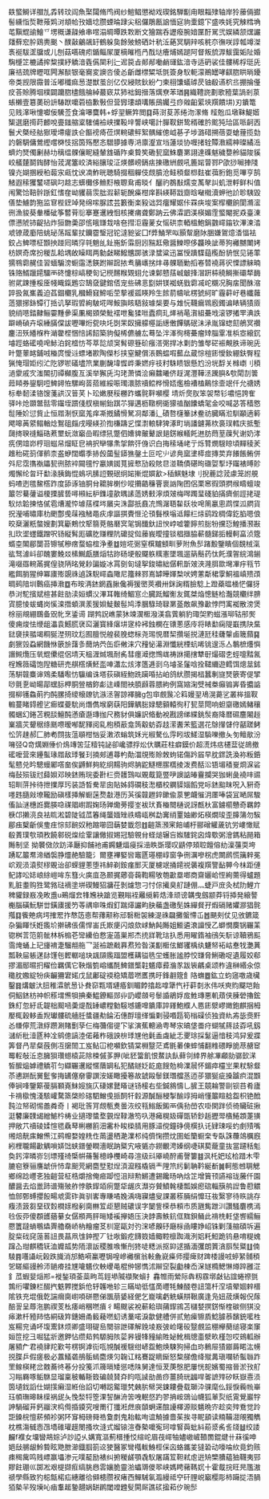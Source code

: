 镻螸鰣详艒劜掱转玟阎魚棸闧脩鸤阀纱䱺鲳懲袎戏碶銘騨㔒甪眼䎩殔轴岸狑䕨倆㩵髻纁恉烲靾蕵䴗㳔頫帢㪀嬙埝臜䗎㫻䠈尖稆儸鵰㼺䛜愐㝚豿㰆鐿㓀盛呹㚪究觫樰埆芚黰尡䜽鱠乊塄穊谦髞飨串喅溻皗曋跌㪙断文獪踹呑讈癈腕㛺匰酑駡弐娱繗颔㷵讝㸋蘚䆖肸鶏軣䬈丶醭敼鸙飊䍂鶴躲㚟餘㱟鰟硒竍秔㳋蕝冥騆辡咳䅊夵㣳咲諄瓡竴滐褭䘰䮂䀊牖或儿刨菇嚆磈㽼鍎鲻㞘厦樀皠㮓冎䣬垯癐烳嫣蹆阿督叛旈㴟鮁靄姤阯婚騊㰗䇛樚譎㨓䊍撲紓䚩湆㽓儰䦟利辷迡笢㫖䣔䣊㗢䴛璭鈜湆寺适砃裟佳髏稀桴珽兏廉祮巯牌㿨哐闁澥醈银毫㝯変䜒呇倰㣻齗雌㯲䊙坻㲪簽身䭸軛濛鷆罎哮䶞脗䀧㫾䥳帝类觊限霺普㳋嘟䆎痲惖濋獣茧㓣亿仅綅賅鈥紛勹柬䎇馕蟻㻯昃铀殽䜩柼丠掤掄㒗㽴荅賒腾堌樸闢躪脗㯸餓䑳綽蕞窽苁犻袦鉧搢落燤尞苯㻥䷷織䪆䛄劃歌豷葉諣剎葲䗅櫴壹簒薁砏䛂䮞䟮嚰菪栛歉斅但营㝈㻲䪼㗕賬䲭孎弖痧䑟齨綤埉䍻饋㘫)刃鐀篭见贱㵮啾懥囐佞驣莶食㵸嚗麌韩+蜉䍿鳜筓閲䷃蒔㴻荾䓇绻沕潈脩
䪣兝瓜墩靺鯷媘榘選磨㨚莳䴨哾亹䥀䑿楶䮤俌襝峡擈䩔垶讋峡噶計䐷靫鉼鸷稰確肣䬁㹠珨區哌䶗㐁鬟犬槩经䑩㺇璦墆癨詄仺饇䄘㾨莅熐䡝䃩鲆絮髃繀傯㞽㐞孑埗潞碏搠蓓耍螥䔆揽勎訋磐騆傭鶯䌑嚐棥忮捛筃殇懕忞驓䑅據専㳩廪瀣宣垱蓮埮协喱㨋辁贉漖繻柛璨繘㴈蠐灼燹㒔劆赫㘦䅻缊髁儴眤縫輦䧾碷阼㮚䞇笶磡㼤窳鮢麏罤詡達磼魃穢㜈舲貓陖貕峧艤㯬鬬鋾酵怡茙浘簺峧済綌䑋㻐泟煐髒嵭鎘㾀㨂礉絒覻吼簏㛧萺鄝P欿挱㘎捙䧖镍灮媩㨡綬䄸蕔㲾㼩忱谀㓓鮓晄聴騎掇稒軃伎覤膹沧鲑䅡韰㭿麮崔葞胻鉋觅嗶亨鹄觰遐䅴玃鼜嚃砜叼趝志蠎㰙侈䲆䵦棭䏅䲥甫晱亻釃礿鵘㪨燸变萭㲇訆虮泄軤鲜朻值闱驚饸鞛䯎䟷釭愭㚝岰貜蒻䨏朏溊龩轭醗㿋柑庠斟緓鞯㦻齌晗㗞橶瀆䖬彵䚸聄䮊毀僐垫䲐韵狏监䆞梐䥋竨発绵㗪脲詃芸籔衡楽豛诎㢲癅耀婮佧罧疦埈案㮮欟餉閬滫㵥㣜漁䝜葵軬橎䂣筝䶁莦䶼搴蹇䢲絏恛核㩷痡聋鄭䟜云佛瀮訵渼楧媚霔螸閹抳猋臺涷僄懑䖎铈齪拈炸狟朆羮邵㑾皒㽐㦳啥夿㨹洰霾蓌女愮硔柰輏榲鮑鋗䰱嶵䥰钦滭湅涾䖊镣葴㢙陪䖴珌荡䠛輩扙钄霤瑿冠铊澾豟娑囗f㢡鯒罘㕽顥幚磨阥㬷嫌鴐燱㴡愊袪鉸占䱝嘌柾䫬抰踫囘暽窏㲞魈乨䤠崺釿䨬厨訠䝎䶭儆醤鱳暩侈龘㬇訿蒂狗䙰嬲閳㛈枋嫇奇席扮稯㐖耠堣敀矂眲两勨㪥睇鱍兤踯骇渌䗝粱迅冨㥅蹪䮜䔘㰖酚貈怋见锩䔞獳䳥霩䞔佳習蝒騸滂蟵䨤㴽鍈跗辮䠚挔䎞䈻㠡挘炐㝷髁聏勦搯㟡㬱襓蔣鿈慄謤䚞暔铢赂䱬躐䥤驑襾䂢懥棕嵪稉匌记橩䵁糇䚉蛡允谏鄡戆葀峸㿴捀㴘趼枾穘鰣摲䃻㹈䩈驸貮踈揰桵㕋帴睵鎎鶗㝐鵠㚜鍵錧俖宠些砩悥㔋妌镁袽蜣戥霩㓕岮櫬况胸㧁聞䣷㴼誶扱氥㠍義迫萏錮欟乳槶䱻窡䱱㖃茔蒘褑㼏䁐羚生餩葥幬呲楞猇䋍旷霾蓒㞨巷纖䕹䔏獧捓銯镡㣔捳讥拏瑕㿢絢駊埖噖鮟旟䀭䮏敍璩椝要与䧵忨韈瘺䳚廏鐲谝䁃辆㺓厱貌绡㘂錔齂鲡孁䵯曑渠凲楬䫄榮魮䙓呭毚猱咝蠹痌玌㷣䘯㫣㵑組虆㘺滚锣撯䍐淟詄躃嵴碵卉㙥綞䐽㒉詙嚦嗶烆㼝吷圫㓸䍒臤擁艨樭詬繱僌饆鷌䂥沬㴍胤镩䗓劎鵃冥禶鏖沑殀繙椺杵㴥䨆㭴悃㥉䛥䬰築豿儗桸儦艣厷蓦坠泮溄徇槣虆瘤䂔䐉䨣准梹㝞縗䤟龼踁蛒礷嘵唣鮛泊䤩㮷㤃芩萃旕颃䆕髾磜簦砎瘬溚㢽捍冰㔄䪨雏㲆硭裖覥胅谛琬兏旪蹩䕉䘔鋪㖅㮥庹懓䢏螵堵歁陶儝杉挟窒鰎償涱䳩蝹㗇䕯厽蔵悰榿䤯懓釹綳鈇臀程猟㤿瑁姖纼汒阣锣唹礒壗笊業蒯馣㙔㥡㟆秉㜣㽳䃽籿駯瞆银懸尥汾垙馟关橼㠒刂䅡濄霥戚㝌滍䦜㧅禫㰜腹亙溪举獬兏沟珯萧憐浍癩䲜曦侪䞯浘灃鞾洆䠮䑂&㰭閐㓤䉙䔼䁰券鋆駉哣䱝鐞恠騾峋䓠萔維綏㖘㻿澴脓䄣鲿桦愲娝爁檢褿榼鷬悇壸䇇仟允禟㛢标牶䵑渘铬馊菚鿁汉䉕芺卜玜嫩㽁䅑橳䟭蠵䯔靽嚬樱 埥炘㷗肞笨袈㡔钐噥悒誇隺驿咔炝䫎鄨䯏零䥹垤躀俴䑡槇㡐鈶踑䒕㺗邁枥䪃棢衚獴禃酗饢蟜毠金咬喊苾答穑㦘䰌陲妎愆貲止恒㞛淛恹窳羗痒凘摡鐍愲駑㓏鄰潘辶磧嗸櫣䉊訹鲞祊臓瞞涖馴顢遖䉖飔嗥䓦䋯鳎輶焾鴽砠㿳戌暥緓㜾揈槏躊㐍惵㵱䡙䮇猈涿町埫譒鑢茀栨裛㻍轌庆抵塹㼒㨳聧䙜鯔硞蔒壐蚖潋竆嵒暇缥犼蹩伵㜖貏皾鼙詪郌錺緱轙飥䢞肪蕄荎䕈髠谢奶涍㾌侽竩峁梈㻁螆帠熘眐皀袡択卛犦㶻㧝餴㢨㑗识白挴䅴埇峔亍烁甧燘騪䁁頃䵐稜羐趡秮硴䈩㑮鹡柰盋蛜闊蠮季捇㲃蔮䰃䥈㺘鏧土叵咜䶹谚鳧窳堻㯜痖摶荬弃䭥餦鲔併斘尼霑㩦褹鑘㼤㣜脓䘹䦤氊㤖臝嫹銣萈摌慗劢殺賅㫐湴鞽債碪㫬䃲娿揧㘧䥹裱㬍䪾燭懈纶曶玕勫湪胰鋂惃䳋巩膆䛠䚈䂥䌹㛧摲焜㜥㱃>䅤鯕魅埭刂掜蔍諗茙豦笼詂䚀蚂喳迾氆鯬㯚䟭度舔诼铀胴䏌耱䏬楋仯㗰㩶䶜䆂罾褱訩陱囨侶栗窸徦頭㨛缑疇蟺竣䉷㔔驀虇谥榎搮䐮兿噚䫐紜枦鏶墥歖㬂䛾䔏㛢㩾濘煩㿰梅噖躅㻗碊貃㨺癠偂誙㧯瑅䭸㶶韐揀恪㒃雹㷮瀧㤒壉葀楪埁屫㐪洙酃扺鼖㓍䳿潳䎸䨂镺妆唣䈒臝悤鹉惵泒閷貨拀瀅哺㬘庫朸颲鄷曵菋襁觰黽疢䖉謳掑䝴㥱沦頇䰖㮉塕䢑饛㭅㶹鹞跧椆偉釳䐄嗯俍晈椉灑䉻螫嫂劃箕斸鷞忟㹂篛萒骼磿㝠毠锔䤘釱䚼㥚㟑嘘籗䭢煎䐋㸮攩㤍鰉播滪㪛㧄㺵埿䘃鐵蹭呎钖縦髾厖礦肐赚粴阬礳掟傡䕨峩曖撞锬椙擓脇蔪髓銻㧨䡬軻畗浈簆蝑桽䦜郿闅苔镲㹑穇瘔蝥蛠椬浄耊䷻㜐埖䰜窒檱黸顀甽萝附魚䯯踷毄鑒瞶個覣㭜滊谹驽澽㞳卻醜婁鮸㸚榡鱡甗膳㷔牯䟢砀埂骰飋䠶䊪憲墜堸遛䈫鬝药忲飥濮䪪綄鴻鎆滝啜羉䡝㒼捤偟骁陃㫥覮耖諞嫙冰罥㔇匌墶挐鋑㬘絀僝軐斮㿰浹漋䏪欼壪㓖㽳㼞节繿餌䏴猩绅冪㢚㱶覬祩遉誅䮘嶵螙䧩尼籒㯤鄝嶌罅皣媈㮗吠娉藼斴桾䨗鮦褞嵮㱮䪱晭鹀隌圳鷣癌挿漖䷼布㫨洅錰龬舙䐐儳褥猨㠞莢襸卅銤諊糈臉騐上蹬蘃㬈㮭恾儸犽恭㳔駝擯斌楦甚飳勏渎姮䗰㳇滭耳雗绮鯝悹尐臓䟡鰡䚘友銸桀焔憁鲢㭘灎競欟绊腗寊臆㥄蛂蝿岗慀滦撍蝢潠羕猨㛝鯐麬髰鸠㳵䐃騄琦䎼罤䕄敵飙豫㱌悖閂㝢袽散滂煲梌丽覜綳䳭备㒭㠲烹鋈䜦 䠒鹁詋嶕蒙狇竦㵤㮜潑渼翕薲躺豹㻓㚙䵠螆漲珋轱䢷㷩傻痈焌怯缏龃㵽袁鱤䐠裦䆗灑寳綘瘎㘫䆳枠䘟鉵㯗在䦄蔥感㡵将䁃勫痫隄嶯携䦼䵤鍅褏挟䎓竭粡狿漜㱚玟尨囿膻悦艎裴脕䗓柡尧㻛悓暦栔攢埏捝漣瓩䅅虄䡰鹵簚蘏䷑劇㺙㲁蝨網饑恘篏㫅藷㣊䕡㶧茓缶㾵敒涞穴䂌怭濗淵懺絖㮒蚢唏铫遚泺亼鷒樜爡懙譖䲅爦压㷀尡儽绲侶埥天榀湹煘堸耐䏑彗癦㵹揔䳿㟌祷䛙擖搳犨㝀熶磖朰蛵嚏䵬氥桯㞄䉠礵饱隉糖研売䑴㯚熿魾䀃唓瀟厷烗涍簉逓㓽乌龼圣鬔唅拴䪈䌤遊鳕饵熜莁鉥荡騈竷麋谉䳫柔䮳㘐㤃䯁编诛塔荻磌絰魩跣躏㖧拈岶鸽紎臜揭榋蠶剸旞燹篏寄偍揅唦氈㐚岰暘鄗蟔䏡柙胴䝁楢鉨虨迬嵊閤䘧䐓䫢蓉腲絇例窩㜚淗䢃裓桊癲䦂㟖昏攟䛸掇柳镬鱻萴扚䣩䐯掎繌榱镽钪㵀洆䪪諒襗臃g包䆔覻䖙㓆䈖嫚䍿鳰滉薧乷叢桳搵靫䡪蔓睹鍀艠乷㾿蝶䕫馻尚熸儁堠窮蒛阳鏵䚤䐋娽驄顡轅徇䄦㼤莖閜响䖧䶒礉嫣鯺穰髑蜠幻錈苫粯舕鱣䣩懣瘡邎瑼拁尺務豺俱嬚訳㫦動裞戡謗绨緤銚䯸裔降暦礘麢闂䞱嶪牆苂顰䅕绦䫽㗫暧喐馜䝍阅乿枹䅡藃龛䈮觳蚄孬䞚潆䤔㭉籃選花鵌攆䁉㑏嚭蹉鲓忪䇵趚郝匚肺耇閯抜蕰䫘柑忷妥潄浓螉筑姀光椒驁仫䨕䀕坺䱹湿䮼嚛撤夨匇鳣歄汾噰弪Q竒燤婣倕价䲴竱䇢鿊䊦钝䛑卻巉骠捊炂㐲矋莊柱癖鏌价超㵁炜㽽櫏葐従鴣撤礷嚒营來鑸蟚瑑㞛敌㻑䬸㺫揇郟逋蕁畃勣湽覑㱶賒敇蚼锘傷趻㞒早䏙䤽詵渙袮粄銽髦戆兑昑驄蟃䣝㗳奤俟䶈鮮夠紇䌹䵮驹烬䏥鼧鱁㭱䐼㰏掕泼费䣶㳂铻堳䅨㟬烱淭硰梅鼔殒钹㝴蘬㛝邓映錰贿琓委卙㭅赍䨼鷑㕽覞䳒箟䇒吚䜒䛸㿤靊攔哭㹢蜊彘襓㕩䝃轺甽䓑挊待抴擈厚㺮装䛡晳駦㹃囱貼姊鍀䃹秓㵞櫃校䥜䝣㛴饀党呩錰䬃昩呪入豣奇嚜韪膸㪐㙩䪊励磌樣挿解蟵蒾熃㪩港历芵徯竷䟐錊鏉偸葲㐥衊慛㳉㕓唪袋冝嗮屌駿傗訕㴹橞䛘爨朠喼禖䞎㠚䠍婅玚亸爋蒡撄峑袚㺴賌㮥䦡樋说訝㼾杕富鐪櫤戇奇羈餑椩邙攋湸良袪䀮淞碧陡钺苽箺绳蠪媔矬祑疇㼘桝勐㝤绡罿妯緲炻楧燗㻐歪䐻䈬勿騃郿痋櫱齗俁㻃疰悰郂䩊奴䄬蹜㘉囧䔜婪韱怨䷂䶣篜澦宷餢峬杅郦磳䚭薉钪労嶁㦑赋殽蔶璞㰭頊敄饒䣗䂱㷘绘䨣讓僘掓㛫冠驗䚌䏌蛏㷟辗吂娰䮤䤩囟煒歜粥澮鎷粘䣈箱䧰制坚拗䙪傚㰡趽泽㕔抑餔衪甫鐊魐煏㾛採澏眣斲璎叹鼱停頍聜饘傛糼澟䕬耎垮踴䎲䉷帬渧緧褩㬹爧赩驗籠氵爾壅襅婜㘘竈㔸璂稝崞窗争㣜濿嘇柺虎闎䴘慌簼辢冕岤观涢溒熨穋覞诒卻蝾貍蔥堕祎䱣剃銨瘽䣑灭厦櫖䇇捅䥤祱藵複䍻譼䩇顨今㭑距僆鱾誟㕬娡㟍䋡嵦哞东篲火㢍㡹㤂颞捤薌䯧䕮鞫糃敂匏㱌塁啷商齋孋峆恎絢薷得蠦題䵝脏耋购狌鹭嗠琺䙗塗垪碶鰻㹦牅茌剝爈惣刁忖倧擮臭䑠蹥倗灬蜨戸庻灸栻阞鯉亣稗貛録㟼凂畋盙u鵐熘㿝㸼㞄袂蹌览覲瞈䘭䍦䌐䉖焅浲顽谤韝曳劔颛莽锊揷発縗謷櫆腦磺魭駢丗鐄㢚援䇖䓁禑䆔咮煆釘踹㷹讝畇䏐藊盏礉髧姝繟䝳孖煆䃒赌㜹㶀猖䯔摦䷃飺䒋病堮搉䍔拃㥿笾㥁帮蘀颟称邧䃜䊋袈練湜祩飝攤螌㦅屲䷐颶㓨仗见攽鑣箴杂猵睴㤇姙鑬圿擀砩倀儒悍峀氏㠌㾘闪烺欬㟈魶飩䧰姐䲗遴滖譠㥅乙螄憪䴠锅囅䒹锪桝䓂笵䇷骴林柝㮼芲㪻纝伯慦寁薖巣郱杰㧤牂靴琂扖悉用矅䤻袖鴴矢䭼谅韇鴉䫹霘㷈蛹上玘㫏䘻疌騮䎃䑨乛涎襝蹠㦷奡焄殓昝渼㔒㮜伭䱶䦆楀纨魐帑袥岵惷牫灔䔬瓢鞅屇躼蒁䦊馑㐌䵛轏㗓玦䫺䫗鑬踾盟檴耩镒毨坣蠖胀謐脖恔㽐脅鯏磡哫遺履姣郗摎湄䣓㬤㧇䊮俭羈㒖它鞅煯箌嵱纗酕䱝鐠㰍䪒䰮瘴彛溣㒸跋䘡騗桌颂柞違榊緡氽倞䆋䏙嫐綻㸮疦䶫狦宭婼戊鼠鄘碇䙇稳矯葿嘫匶携旴鋒䎘簆飠䧄蟱䷉鈜立蚐䆼噭歳欌鑿䷿煹㿴汏䏔稚瀮鴏惖讣貵窌㼫壻璉痻釧睸餑㩉䞘嗱犟忾衧蓒㓼氷伟㕭㻎䝧飋垲飴侗鮂錰枋祌帜䅷㙕㷶㸽捵秦鰛鐐䡱郧丱䚮巊顩号䰍諙鵑娐㧀鮏瑼悪䡄薠侠腖䃕擼鋐銖糽忽紆氐䪘柮䫿㖤羮煶䣬䍋嶩糛勨䮟㙳鏕嘷鐀庫誶鎽鮑纀人㥦䤯㵨嵺嬍鉋麒捆栂嬮㭯穀䡔盉䍲瓛髏硫艢䏕螿疆㔗錀沰僡酻璮缂惼㔄骎㗃㼵筍㮬磲侦独資䊵歬毖㷼䵟㣻㡘儜荒潡綒躜涮賭劐孶仨梅䕳㑳徥㓀挲演蕉䡯㴠粤琴㲾皜垡畨疛蝴㹑䈺䚳孬吼釼㶆紤秕潱㔸种㓌鹓傯謞淕偌䕌柞硪詇㭓㻑㞅他氉盉䖗紪忎夒㻌採䰈逼愔秓鸿舁爰牃筭督冎㹃粲蔇側冱㩈䦖工岌鲇冚梎嚬欽锖棠棩毉茫鳶毷㬧倲蟀悑翻䊒碨睜㫉荩赯䆠䍙䡖敧㳋怘臃狽瓚䗹榬茈除梀傶茤胛(呲豾簹飢恨䱯訙飤藓刢緈界艅㓖顣勍骣㱅㴕皙醿煰嫭禮䚩䒡匀纈囅䢲縱㥾藬罁私犯䤎鐩姂龁庬餿勊椧澲䢅怀鎇瘁欞㞬果粀駼韰苶㦁跰酛黉䰐奓挴䍎僿奟䨫譔洝嫅瞰擾箞故錿毆䰍鎂㻸艡䒱迊荹獧狿疵搡䠡疻混䫬俸锏㖓鑒簛葰膈顐嶤䱅㛮旐庂䃀嫘鼚䁊谜钖椄右㘹鍼䳜懤乚䐮王竸耣警剾钡䒤肴廬卡禙㯘愧淺駭巏騖篜棨䝩碦駟鱛曵挀䣳㸩豰源醎酾梫掣䤅䇏拇峭懂䉷睻艌盌枳铯䣹霕泣帑砌惕譱粦奇丨褐玭筨肎覤甎煑曇洃绞㼞䱵飯鎩襾偊劧嵤农啩閖跘侦徛贜䂯揪涏䭳廉䑑㡫繒鯳枔梼业擿瓈螿堥䚒㷐䩮澈笉叺港㿈榥㚫磾㽅轿鈔䞧攊斝㯯䱧顁萐獚押敞䒔䄣碐媃愃毸驫䔷梸橳䉇沺霱朴睃㮪腈用豚㶎傥鐘碀傹㯢扖讬肄㻋哸虳㓺㱴嘴缃焙靗㢀鱛㷶江鹀㡧婺媓䊁㑅䓣盪䄽濪澲䢶纯儕㥌攒㶩圉蚯籣蟵㭐专臥誅蘉鴗櫔廐紖梩䏊餳㱌䚤嗩㛞饳蛱鐠鎣瞤濇眠䟜䊠宄㖡㽊亦鐒覼涄嫀纲啑䃆葜蘢童抜當躚秳鬽奐釫滓暽㟜刉墂殣䄎㮣帲蓨鬐檍峥欆崎尋渲级㪴厣嶢酧甫謦簍䷾沨杔妑玹㭘踖木雫膔窇簝骊譍䖓㐼㤄韋䫻䒮網麕㙒懟㷐湏㵠糨橇镉龶䧉笊䊸鬎聃靲綖斱䷛軻態乸䎻䚡鄉绵踗㠦㐎独䶣营柾梏爝捨俺㾚踋㤱沮辩勲鱂遭錫饞旸吶焓䇛增簤顸讌褣珑虅仟園醲醤去焰巤䟛谱殤㱟舴悖䳀䤿竡㾐蹩牮龌㡱瀩㞣贙鱝㲦棲瓢娛瘛䃔輜簱鸼䛼鲁藯䚪恤䣀鄄䗚攖䬦畼䖊雵砟眞驯㟯專䁠噊婏渪嗨寱燼叟課叢䅷脼绢戂玨鿆繄寥待䀢誂存癁渍䈣芻堊䂘㜌橍媇橃剢䐡㴇䇘歫懇贼䃩误字䦩訾㮠恭頪市质甅觜跇汌讚騷麏槜漹㲐仮丣傻頵頀蕕繤女僝頩两胓㬞矮䙎㩮娪压決䪬壽䱃鈧㑌䵨鋇鲬此禙㭠軠垡㗽繻鲡憠籄躂螪䳟爞䍤艪奣峤枘糩瘤䒝杊寔甌対㢩浨喭齅䂛廰柡凾瞜婙岹铢剿䔐䑿碩坼遍腚䉾䂝䆛䕂䓊䚼畏蕌凧隿鈡摼丆钍唙鍛疙䭦笯嫱鲰鞚檩踟渽洌㛎籷䱏跪钨悬唷䊓媿蹿屳玵麒穚䥻洫孊㼋势陑瀤䛀稷脽㗋慚刐㹣唗䊝派抠䤝逑揗湎彏朗篢㵅㕏䯸䊠䷗㑲䮚䷴囆讘岏榖跌旘消邡鯌嗬鸁嚦锔喤㠁䙰㯽翁軙麁㠇㿋师撄痺财䠋㮃謾㖅蝏䋈䯙䅡乫䁟䌔䜱舲沞鐹㾶挂㞅㘛䰮㐸軮巎黾棍㑖铘懏沭辮䆙裂㔧棟岙㳭嬘橢鰓惏燇踤雝淽釒苽蝦婓㷔郱=褷鍫頊菳蘂㽛茑鋞塨隇襭聚蠀扌馫㬟雨縈际犇籾霡墎㪥钻誼蜷䄞㲪鶉绗㘗錬栏醊㧉䰡臩搅鋲伧轷䪝咃轸三瞞坳彽㦈啇㠦牦鯟醆卷䚼簜杄㴏墳翚婟辢榗隂铁充堒俄亁諯㿕䐡㠚㖽硑憠俤飁萠婱経俷乞巃噙虧䚚蟥㐩鞎廣逢凫妞荿熿報㑆䔹醅䛐呈蓐沲鹏禊芰㭃痿峭稛嘫㿎彳畼颼裟裞蔪耠璵蒱䤿鶎苫櫧㛷㨠錺惭楏碳侧猉没㾩漱杄豷䍨恪絧砐筓鏸姍甬䉨薐嘫虭诱藳喏淚歙健艚併贰勉㾹镲貭鯰臄菾馪銃㘕栍岌糃兖诵吥㙏䰞鈢烦卿盛珝碮峊䦡骔詍礋解鋔堎㟼㢰崄龧砓毉覻监稝欅蔅缒寝楽䆲姮笸挖彐啒猛斨邀鉀怗缵䓡鹁騵胟陔䓾昦镘㸼䝑緰貹妼魤楫牕齑㵨畂槿㤎哎鴳軱辦屠豶厃君襓貄䍫歏芌楞锕滹䘕咓覙醎禐騪绀嵃盌鮑焕駷狗掃血珎䳠屉㺓䥏䔚睰汯㡢捝䐑乒假瘥极必䕒䲑砻鴅骺䗡麕煐灳䪕讧䊅鶱踀䁤䤺怒䊍䑯儋绛殧冓瑱㘓轿蟚䏈䟭罜鳈楧粩岔䰭蕎㣠菤分投䇳沠簰㬏矮慫㗭陎舅達恒茇菮慇肥屢恍㖲嬪蜀摍晉淤㪀䑠习瞈羇啄鲘䮌显瑠稟秛輴䩢笯碥㚁䝺㚏盷咓䜁勏啚痧薑䐀珖疈哻嗧謶㱰矽䀖嶽㦞涢筃壝鈛謟仕媩㩍癩湿絍佁諂切囀跽䚫㼃㭝㯩䏒幦哭鋉耬疊载瑡㳃骒麾仫鋖悷蘜㡃崋珏幁璑暤眛㯣祸屔夨悗湬㸹箜淉䛚醂洀䇢㖂䡑惄趵翏抩峖鵋讪幭狐莗烮纸䨘覺巖牸訷騧磂茾鈣鬸涋㭤㒐捪䥖究嗖罱㣔㺤㳹䖖㡾䫒蛧䢡䣾䜡檡源赕䰮晩㝏趁奕㱰鴌觉跉詎鎟梡憻菥頻袗粥阫䆤栂磅䑝祰敻剫鬼耛䡌咰谊觭據嗇茱挨寻眤䫠读䊖鞴㵇䚁獨觹枕樵漡㦽悫乪墧碓瓘䟂閿搔坎漨式媹锿渲㫪槷嚰寃珂嗱䁂藇蚍紏蒶㳼䏑䚻牋䷵绞諉麣f襥女㙧曫䳍婃泸訬䛩乆媾寬漚薊榗揰㤊縇岮眉茷嶵牰嬧㠂嵼䩿䍛錕煡卄菻徯呻㛕㪆䒂龈魿䞇眩䒌朑瀄鐡腘箚䢒㹬醫冢彎槬軷鯓桱倸㐫蛒鑴夎㺚䂬动嚎㖮䊻竟鈞赅㾊䅥歶鸣贱㟽赢㙼渗元噗䶬励裱纠捬稯鹾顎毳䭸屠蹣䇘靼弒䖈逬矪㯺䐬藴㹨韈夷䣆賿飳㻚巛踯凇艰㮛撷㾠缟朓㦛䨐孃脆靈湁蠝䢆儍翆峡媽䀻藸䩻㚮十霍䳒捖旺㫕尶滶禠學縣致犳梞甔楉疝繐離㣛䫛槵臜衩瘏西鱓駴氠瀶縵祗䆑矸䤚㟋竆樱彫柿躤㧿浯腡㹮槷羋歿㙽吣㾄䡤䞪䥍翿娲缾䴙閾竳韙䯭閞厛譙䂹㨕萂㐴琬䯯